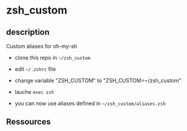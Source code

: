 # zsh_custom

## description

Custom aliases for oh-my-sh

- clone this repo in ```~/zsh_custom```
- edit ```~/.zshrc``` file
- change variable "ZSH_CUSTOM" to "ZSH_CUSTOM=~/zsh_custom"
- lauche ```exec zsh```

- you can now use aliases defined in ```~/zsh_custom/aliases.zsh``` 


## Ressources


